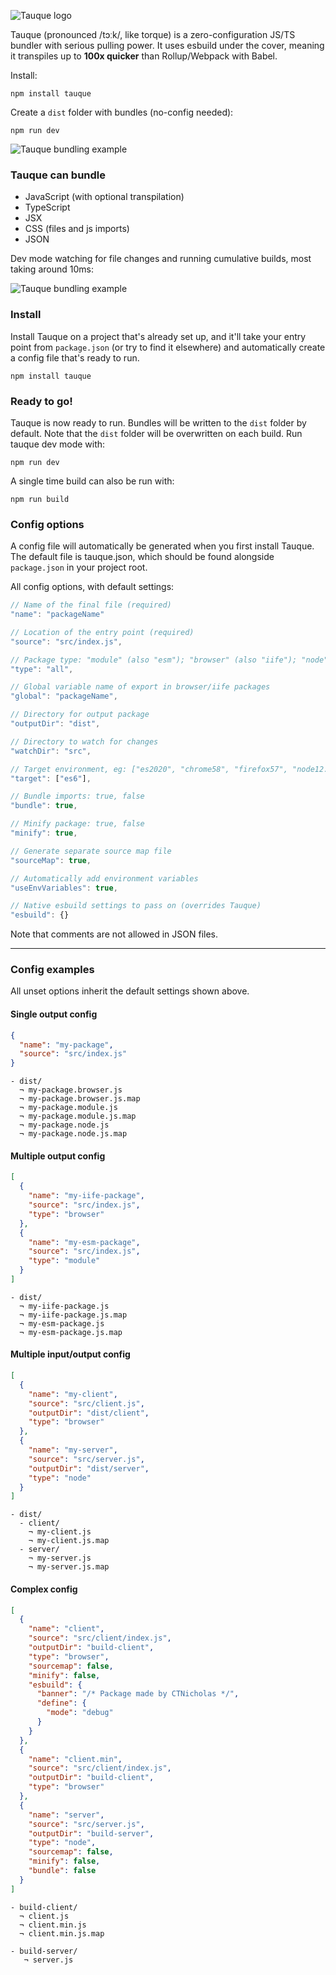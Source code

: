 ![Tauque logo](https://raw.githubusercontent.com/CTNicholas/tauque/main/tauque.png)

Tauque (pronounced /tɔːk/, like torque) is a zero-configuration JS/TS bundler with serious pulling power. It uses esbuild under the cover, meaning it transpiles up to **100x quicker** than Rollup/Webpack with Babel.

Install:

```shell
npm install tauque
```

Create a `dist` folder with bundles (no-config needed):

```shell
npm run dev
```

![Tauque bundling example](https://raw.githubusercontent.com/CTNicholas/tauque/main/tauque-example-3.gif)

### Tauque can bundle

- JavaScript (with optional transpilation)
- TypeScript
- JSX
- CSS (files and js imports)
- JSON

Dev mode watching for file changes and running cumulative builds, most taking around 10ms:

![Tauque bundling example](https://raw.githubusercontent.com/CTNicholas/tauque/main/tauque-example-2.gif)

### Install

Install Tauque on a project that's already set up, and it'll take your entry point from `package.json` (or try to find it elsewhere)
and automatically create a config file that's ready to run.

```shell
npm install tauque
```

### Ready to go!

Tauque is now ready to run. Bundles will be written to the `dist` folder by default. Note that the `dist` folder will be overwritten on each build. Run tauque dev mode with:

```shell
npm run dev
```

A single time build can also be run with:

```shell
npm run build
```

### Config options

A config file will automatically be generated when you first install Tauque. The default file is tauque.json, which should be found alongside `package.json` in your project root.

All config options, with default settings:

```js
// Name of the final file (required)
"name": "packageName"

// Location of the entry point (required)
"source": "src/index.js",

// Package type: "module" (also "esm"); "browser" (also "iife"); "node" (also "cjs"); "all"
"type": "all",

// Global variable name of export in browser/iife packages
"global": "packageName",

// Directory for output package
"outputDir": "dist",

// Directory to watch for changes
"watchDir": "src",

// Target environment, eg: ["es2020", "chrome58", "firefox57", "node12.19.1"]
"target": ["es6"],

// Bundle imports: true, false
"bundle": true,

// Minify package: true, false
"minify": true,

// Generate separate source map file
"sourceMap": true,

// Automatically add environment variables
"useEnvVariables": true,

// Native esbuild settings to pass on (overrides Tauque)
"esbuild": {}   
```

Note that comments are not allowed in JSON files.
_______________________________________________________________________________

### Config examples

All unset options inherit the default settings shown above.

#### Single output config

```json
{
  "name": "my-package",
  "source": "src/index.js"
}
```

```
- dist/
  ¬ my-package.browser.js
  ¬ my-package.browser.js.map
  ¬ my-package.module.js
  ¬ my-package.module.js.map
  ¬ my-package.node.js
  ¬ my-package.node.js.map
```

#### Multiple output config

```json
[
  {
    "name": "my-iife-package",
    "source": "src/index.js",
    "type": "browser"
  },
  {
    "name": "my-esm-package",
    "source": "src/index.js",
    "type": "module"
  }
]
```

```
- dist/
  ¬ my-iife-package.js
  ¬ my-iife-package.js.map
  ¬ my-esm-package.js
  ¬ my-esm-package.js.map
```

#### Multiple input/output config

```json
[
  {
    "name": "my-client",
    "source": "src/client.js",
    "outputDir": "dist/client",
    "type": "browser"
  },
  {
    "name": "my-server",
    "source": "src/server.js",
    "outputDir": "dist/server",
    "type": "node"
  }
]
```

```
- dist/
  - client/
    ¬ my-client.js
    ¬ my-client.js.map
  - server/
    ¬ my-server.js
    ¬ my-server.js.map
```

#### Complex config

```json
[
  {
    "name": "client",
    "source": "src/client/index.js",
    "outputDir": "build-client",
    "type": "browser",
    "sourcemap": false,
    "minify": false,
    "esbuild": {
      "banner": "/* Package made by CTNicholas */",
      "define": {
        "mode": "debug"
      }
    }
  },
  {
    "name": "client.min",
    "source": "src/client/index.js",
    "outputDir": "build-client",
    "type": "browser"
  },
  {
    "name": "server",
    "source": "src/server.js",
    "outputDir": "build-server",
    "type": "node",
    "sourcemap": false,
    "minify": false,
    "bundle": false
  }
]
```

```
- build-client/
  ¬ client.js
  ¬ client.min.js
  ¬ client.min.js.map
  
- build-server/
   ¬ server.js
```
